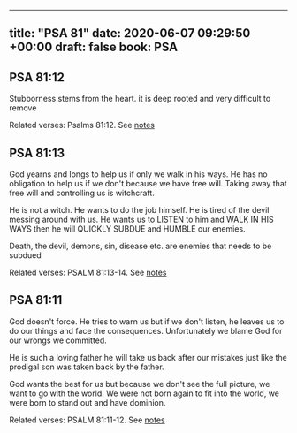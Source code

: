 
---
title: "PSA 81"
date: 2020-06-07 09:29:50 +00:00
draft: false
book: PSA
---

## PSA 81:12

Stubborness stems from the heart. it is deep rooted and very difficult to remove

Related verses: Psalms 81:12. See [notes](https://my.bible.com/notes/3446595416509637429)


## PSA 81:13

God yearns and longs to help us if only we walk in his ways. He has no obligation to help us if we don't because we have free will. Taking away that free will and controlling us is witchcraft.

He is not a witch. He wants to do the job himself. He is tired of the devil messing around with us.
He wants us to LISTEN to him and WALK IN HIS WAYS then he will QUICKLY SUBDUE and HUMBLE our enemies.

Death, the devil, demons, sin, disease etc. are enemies that needs to be subdued

Related verses: PSALM 81:13-14. See [notes](https://my.bible.com/notes/2615899297833279641)


## PSA 81:11

God doesn't force. He tries to warn us but if we don't listen, he leaves us to do our things and face the consequences. Unfortunately we blame God for our wrongs we committed.

He is such a loving father he will take us back after our mistakes just like the prodigal son was taken back by the father.

God wants the best for us but because we don't see the full picture, we want to go with the world. We were not born again to fit into the world, we were born to stand out and have dominion.

Related verses: PSALM 81:11-12. See [notes](https://my.bible.com/notes/2615889879573979253)

